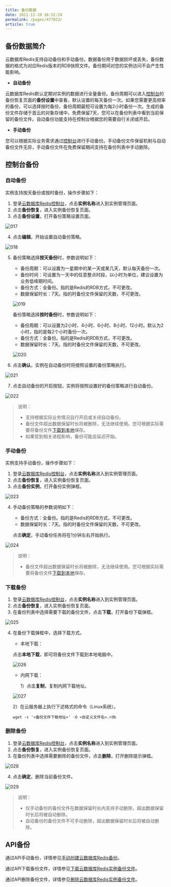 ```yaml
---
title: 备份数据
date: 2021-12-10 16:52:24
permalink: /pages/477023/
article: true
---
```


## 备份数据简介

云数据库Redis支持自动备份和手动备份。数据备份用于数据损坏或丢失，备份数据的格式为对应Redis版本的RDB快照文件。备份期间对您的实例访问不会产生性能影响。

- **自动备份**

云数据库Redis默认定期对实例的数据进行全量备份。备份周期可以进入[控制台](https://console.capitalonline.net/dbinstances)的备份恢复页面的**备份设置**中查看，默认设置的每天备份一次。如果您需要更高频率的备份，可以选择按时备份，备份周期最短可设置为每2小时备份一次。生成的备份文件存储于首云的对象存储中，免费保留7天，您可以在备份列表中看到当前保留的备份文件。自动备份功能支持在控制台根据您的需要自行关闭或开启。

- **手动备份**

您可以根据实际业务需求通过[控制台](https://console.capitalonline.net/dbinstances)进行手动备份。手动备份文件保留机制与自动备份文件无异，手动备份文件在免费保留期间支持在备份列表中手动删除。

## 控制台备份

### 自动备份

实例支持按天备份或按时备份，操作步骤如下：

1. 登录[云数据库Redis控制台](https://console.capitalonline.net/dbinstances)，点击**实例名称**进入到实例管理页面。
2. 点击**备份恢复**，进入实例备份恢复页面。
3. 点击**备份设置**，打开备份策略设置页面。

![017](../../pics/017.png)

4. 点击**编辑**，开始设置自动备份策略。

![018](../../pics/018.png)

5. 备份策略选择**按天备份**时，参数说明如下：

   - 备份周期：可以设置为一星期中的某一天或某几天，默认每天备份一次。
   - 备份时间：可设置为一天中的任意整点时段，以小时为单位，建议设置为业务低峰期时间。
   - 备份方式：全备份。指的是Redis的RDB方式，不可更改。
   - 数据保留时长：7天。指的时备份文件保留的天数，不可更改。

   ![019](../../pics/019.png)

   备份策略选择**按时备份**时，参数说明如下：

   - 备份周期：可以设置为2小时、4小时、6小时、8小时、12小时。默认为2小时，指的是每2个小时备份一次。
   - 备份方式：全备份。指的是Redis的RDB方式，不可更改。
   - 数据保留时长：7天。指的时备份文件保留的天数，不可更改。

   ![020](../../pics/020.png)

6. 点击**确认**，实例在自动备份时将按照设置的备份策略执行。

![021](../../pics/021.png)

7. 点击自动备份的开启按钮，实例将按照设置好的备份策略进行自动备份。

![022](../../pics/022.png)

>说明：
>
>- 支持根据实际业务情况自行开启或关闭自动备份。
>- 备份文件超出数据保留时长将被删除，无法继续使用。您可根据实际需要将备份文件[下载到本地](#下载备份)保存。
>- 如果受到相关进程影响，备份可能会延迟开始。

### 手动备份

实例支持手动备份，操作步骤如下：

1. 登录[云数据库Redis控制台](https://console.capitalonline.net/dbinstances)，点击**实例名称**进入到实例管理页面。
2. 点击**备份恢复**，进入实例备份恢复页面。
3. 点击**备份实例**，打开备份实例弹框。

![023](../../pics/023.png)

4. 手动备份策略的参数说明如下：

   - 备份方式：全备份。指的是Redis的RDB方式，不可更改。
   - 数据保留时长：7天。指的时备份文件保留的天数，不可更改。

   点击**确定**，手动备份任务将在1分钟左右开始执行。

![024](../../pics/024-16393652286971.png)

> 说明：
>
> - 备份文件超出数据保留时长将被删除，无法继续使用。您可根据实际需要将备份文件[下载到本地](#下载备份)保存。

### 下载备份

1. 登录[云数据库Redis控制台](https://console.capitalonline.net/dbinstances)，点击**实例名称**进入到实例管理页面。
2. 点击**备份恢复**，进入实例备份恢复页面。
3. 在备份列表中选择需要下载的备份文件，点击**下载**，打开备份下载弹框。

![025](../../pics/025.png)

4. 在备份下载弹框中，选择下载方式。

   - 本地下载：

   点击**本地下载**，即可将备份文件下载到本地电脑中。

   ![026](../../pics/026.png)

   - 内网下载：

     1）点击**复制**，复制内网下载地址。

   ![027](../../pics/027.png)

     2）在云服务器上执行下述格式的命令（Linux系统）。

   ```
   wget -c '<备份文件下载地址>' -O <自定义文件名>.rdb
   ```

### 删除备份

1. 登录[云数据库Redis控制台](https://console.capitalonline.net/dbinstances)，点击**实例名称**进入到实例管理页面。
2. 点击**备份恢复**，进入实例备份恢复页面。
3. 在备份列表中选择需要删除的备份文件，点击**删除**，打开删除提示弹框。

![028](../../pics/028.png)

4. 点击**确定**，删除当前备份文件。

![029](../../pics/029.png)

> 说明：
>
> - 仅手动备份的备份文件在数据保留时长内支持手动删除，超出数据保留时长后将被自动删除。
> - 自动备份的备份文件不可手动删除，超出数据保留时长后将被自动删除。

## API备份

通过API手动备份，详情参见[手动创建云数据库Redis备份](./../../07.API文档/03.备份相关接口/02.创建备份.md)。

通过API下载备份文件，详情参见[下载云数据库Redis实例备份文件](./../../07.API文档/03.备份相关接口/01.获取备份文件信息及备份文件下载地址.md)。

通过API删除备份文件，详情参见[删除云数据库Redis实例备份文件](./../../07.API文档/03.备份相关接口/03.删除备份文件.md)。

